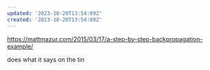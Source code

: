 ```yaml
---
updated: '2023-10-20T13:54:09Z'
created: '2023-10-20T13:54:09Z'
---
```

https://mattmazur.com/2015/03/17/a-step-by-step-backpropagation-example/

does what it says on the tin